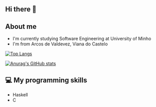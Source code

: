 ## Hi there 👋

## About me
- I'm currently studying Software Engineering at University of Minho
- I'm from Arcos de Valdevez, Viana do Castelo

[![Top Langs](https://github-readme-stats.vercel.app/api/top-langs/?username=anuraghazra&theme=tokyonight&layout=compact)](https://github.com/anuraghazra/github-readme-stats)


[![Anurag's GitHub stats](https://github-readme-stats.vercel.app/api?username=gvarelaa&theme=tokyonight&show_icons=true&count_private=true)](https://github.com/anuraghazra/github-readme-stats)

## 💻 My programming skills
- Haskell
- C
